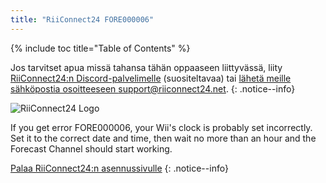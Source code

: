 ```yaml
---
title: "RiiConnect24 FORE000006"
---
```


{% include toc title="Table of Contents" %}

Jos tarvitset apua missä tahansa tähän oppaaseen liittyvässä, liity [RiiConnect24:n Discord-palvelimelle](https://discord.gg/rc24) (suositeltavaa) tai [ lähetä meille sähköpostia osoitteeseen support@riiconnect24.net](mailto:support@riiconnect24.net).
{: .notice--info}

![RiiConnect24 Logo](/images/WiiRC24Logo.jpg)

If you get error FORE000006, your Wii's clock is probably set incorrectly. Set it to the correct date and time, then wait no more than an hour and the Forecast Channel should start working.

[Palaa RiiConnect24:n asennussivulle](riiconnect24)
{: .notice--info}
